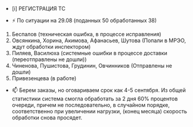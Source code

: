 -  [i] РЕГИСТРАЦИЯ ТС

- ⚡ По ситуации на 29.08 (поданных 50 обработанных 38)
1) Беспалов (техническая ошибка, в процессе исправления)
2) Овсянкина, Хорина, Акимова, Афанасьев, Шутова (Попали в МРЭО, ждут обработки инспектором)
3) Пиляев, Василюха (системные ошибки в процессе доставки (переотправлены не дошли))
4) Чиненова, Пушистова, Грудинин, Овчинников (Отправлены не дошли)
5) Привезенцева (в работе)
- 📫 Берем заказы, но оговариваем срок как 4-5 сентября. Из общей статистики система смогла обработать за 2 дня 60% процентов очереди, причем не последовательно, в случайном порядке, соответственно при увеличении нагрузки, (конец месяца) скорость обработки снова просядет.



<!---
Yusovs/Yusovs is a ✨ special ✨ repository because its `README.md` (this file) appears on your GitHub profile.
You can click the Preview link to take a look at your changes.
--->
